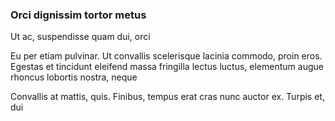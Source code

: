 ### Orci dignissim tortor metus

Ut ac, suspendisse quam dui, orci

Eu per etiam pulvinar. Ut convallis scelerisque lacinia commodo, proin eros. Egestas et tincidunt eleifend massa fringilla lectus luctus, elementum augue rhoncus lobortis nostra, neque

Convallis at mattis, quis. Finibus, tempus erat cras nunc auctor ex. Turpis et, dui


